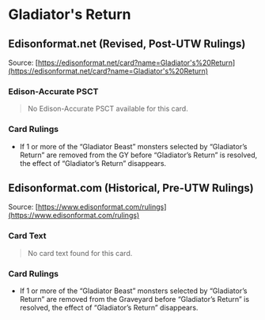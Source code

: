 # Gladiator's Return

## Edisonformat.net (Revised, Post-UTW Rulings)

Source: [https://edisonformat.net/card?name=Gladiator's%20Return](https://edisonformat.net/card?name=Gladiator's%20Return)

### Edison-Accurate PSCT

> No Edison-Accurate PSCT available for this card.

### Card Rulings

*   If 1 or more of the “Gladiator Beast” monsters selected by “Gladiator’s Return” are removed from the GY before “Gladiator’s Return” is resolved, the effect of “Gladiator’s Return” disappears.


## Edisonformat.com (Historical, Pre-UTW Rulings)

Source: [https://www.edisonformat.com/rulings](https://www.edisonformat.com/rulings)

### Card Text

> No card text found for this card.

### Card Rulings

*   If 1 or more of the “Gladiator Beast” monsters selected by “Gladiator’s Return” are removed from the Graveyard before “Gladiator’s Return” is resolved, the effect of “Gladiator’s Return” disappears.


